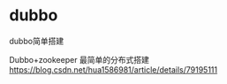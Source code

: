 # dubbo
dubbo简单搭建

Dubbo+zookeeper 最简单的分布式搭建
https://blog.csdn.net/hua1586981/article/details/79195111
